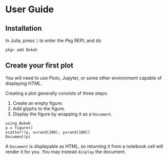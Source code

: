 # User Guide

## Installation

In Julia, press `]` to enter the Pkg REPL and do
```julia-repl
pkg> add Bokeh
```

## Create your first plot

You will need to use Pluto, Jupyter, or some other environment capable of displaying HTML.

Creating a plot generally consists of three steps:
1. Create an empty figure.
2. Add glyphs to the figure.
3. Display the figure by wrapping it as a `Document`.

```@example
using Bokeh
p = figure()
scatter!(p, x=rand(100), y=rand(100))
Document(p)
```

A `Document` is displayable as HTML, so returning it from a notebook cell will render it
for you. You may instead `display` the document.
